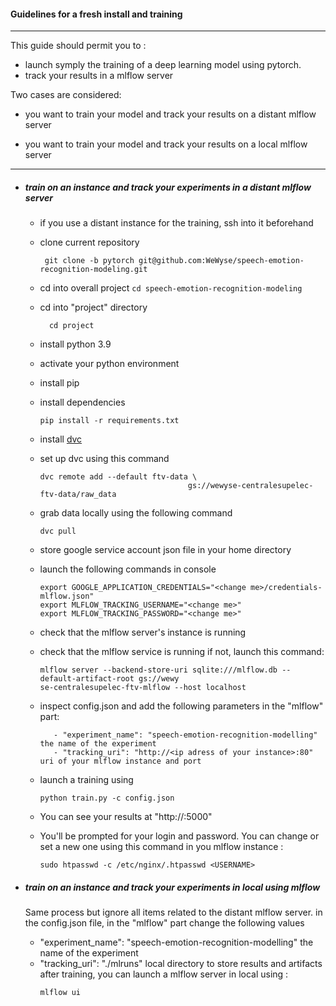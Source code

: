 #### Guidelines for a fresh install and training

---
This guide should permit you to :
- launch symply the training of a deep learning model using pytorch. 
- track your results in a mlflow server

Two cases are considered: 

- you want to train your model and track your results on a distant mlflow server 
    
- you want to train your model and track your results on a local mlflow server 
          

---

- ##### train on an instance and track your experiments in a distant mlflow server
    
    - if you use a distant instance for the training, ssh into it beforehand
    - clone current repository
        ```
         git clone -b pytorch git@github.com:WeWyse/speech-emotion-recognition-modeling.git
        ``` 
    - cd into overall project 
            ```
              cd speech-emotion-recognition-modeling
            ``` 
    - cd into "project" directory
        ```
          cd project
        ``` 
    - install python 3.9
    - activate your python environment 
    - install pip
    - install dependencies
        ```
        pip install -r requirements.txt
        ```
    - install [dvc](https://dvc.org/) 
    - set up dvc using this command 
        ```
        dvc remote add --default ftv-data \
                                         gs://wewyse-centralesupelec-ftv-data/raw_data
        ```

    - grab data locally using the following command 
        ```
        dvc pull
        ```
    - store google service account json file in your home directory  
    - launch the following commands in console
        ```
        export GOOGLE_APPLICATION_CREDENTIALS="<change me>/credentials-mlflow.json"
        export MLFLOW_TRACKING_USERNAME="<change me>"
        export MLFLOW_TRACKING_PASSWORD="<change me>"
        ```
    - check that the mlflow server's instance is running 
    - check that the mlflow service is running 
      if not, launch this command:  
        ```
        mlflow server --backend-store-uri sqlite:///mlflow.db --default-artifact-root gs://wewy
        se-centralesupelec-ftv-mlflow --host localhost
        ```
    - inspect config.json and add the following parameters in the "mlflow" part:
          
             - "experiment_name": "speech-emotion-recognition-modelling" the name of the experiment
             - "tracking_uri": "http://<ip adress of your instance>:80"  uri of your mlflow instance and port 
            
    - launch a training using 
        ```
        python train.py -c config.json
        ``` 
    - You can see your results at  "http://<ip adress of your instance>:5000"
    - You'll be prompted for your login and password. 
      You can change or set a new one using this command in you mlflow instance : 
        ```
        sudo htpasswd -c /etc/nginx/.htpasswd <USERNAME>
        ```
        
- ##### train on an instance and track your experiments in local using mlflow
    Same process but ignore all items related to the distant mlflow server.
    in the config.json file, in the "mlflow" part change the following values
    - "experiment_name": "speech-emotion-recognition-modelling" the name of the experiment
    - "tracking_uri": "./mlruns" local directory to store results and artifacts 
    after training, you can launch a mlflow server in local using :
        ```
        mlflow ui 
        ```

